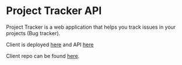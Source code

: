 # Project Tracker API

Project Tracker is a web application that helps you track issues in your projects (Bug tracker).

Client is deployed [here](https://projectbugtracker.vercel.app) and API [here](https://projectbugtracker-api.vercel.app/api)

Client repo can be found [here](https://github.com/VandanRogheliya/Project-Tracker-Client-ReactJS).
